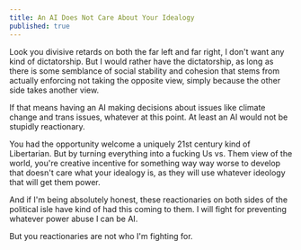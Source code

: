 ```yaml
---
title: An AI Does Not Care About Your Idealogy
published: true
---
```

Look you divisive retards on both the far left and far right, I don't want any kind of dictatorship. But I would rather have the dictatorship, as long as there is some semblance of social stability and cohesion that stems from actually enforcing not taking the opposite view, simply because the other side takes another view.

If that means having an AI making decisions about issues like climate change and trans issues, whatever at this point. At least an AI would not be stupidly reactionary.

You had the opportunity welcome a uniquely 21st century kind of Libertarian. But by turning everything into a fucking Us vs. Them view of the world, you're creative incentive for something way way worse to develop that doesn't care what your idealogy is, as they will use whatever ideology that will get them power.

And if I'm being absolutely honest, these reactionaries on both sides of the political isle have kind of had this coming to them. I will fight for preventing whatever power abuse I can be AI.

But you reactionaries are not who I'm fighting for.
